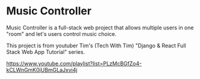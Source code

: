 # Music Controller

Music Controller is a full-stack web project that allows multiple users in one "room" and let's users control music choice. 

This project is from youtuber Tim's (Tech With Tim) "Django & React Full Stack Web App Tutorial" series.

https://www.youtube.com/playlist?list=PLzMcBGfZo4-kCLWnGmK0jUBmGLaJxvi4j

